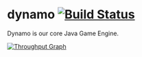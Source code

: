 # dynamo [![Build Status](https://travis-ci.org/polarorb/dynamo.svg?branch=master)](https://travis-ci.org/polarorb/dynamo)
Dynamo is our core Java Game Engine.


[![Throughput Graph](https://graphs.waffle.io/polarorb/dynamo/throughput.svg)](https://waffle.io/polarorb/dynamo/metrics/throughput)
